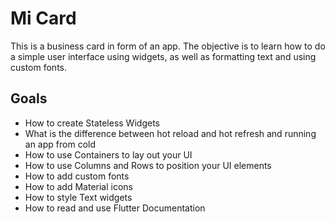 
# Mi Card

This is a business card in form of an app. The objective is to learn how to do a simple user interface using widgets, as well as formatting text and using custom fonts. 



## Goals

* How to create Stateless Widgets
* What is the difference between hot reload and hot refresh and running an app from cold
* How to use Containers to lay out your UI
* How to use Columns and Rows to position your UI elements
* How to add custom fonts
* How to add Material icons
* How to style Text widgets
* How to read and use Flutter Documentation
